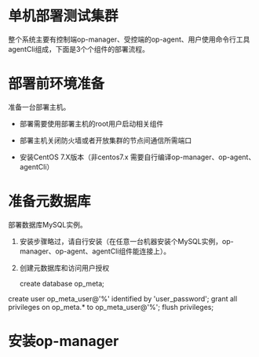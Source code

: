 # 单机部署测试集群
整个系统主要有控制端op-manager、受控端的op-agent、用户使用命令行工具agentCli组成，下面是3个个组件的部署流程。

# 部署前环境准备
准备一台部署主机。
* 部署需要使用部署主机的root用户启动相关组件
  
* 部署主机关闭防火墙或者开放集群的节点间通信所需端口

* 安装CentOS 7.X版本（非centos7.x 需要自行编译op-manager、op-agent、agentCli）


# 准备元数据库
部署数据库MySQL实例。
1. 安装步骤略过，请自行安装（在任意一台机器安装个MySQL实例，op-manager、op-agent、agentCli组件能连接上）。

2. 创建元数据库和访问用户授权 
   
   create database op_meta;

create user op_meta_user@'%' identified by 'user_password';
grant all privileges on op_meta.* to op_meta_user@'%';
flush privileges;

# 安装op-manager








